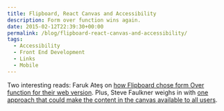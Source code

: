 ```yaml
---
title: Flipboard, React Canvas and Accessibility
description: Form over function wins again.
date: 2015-02-12T22:39:30+00:00
permalink: /blog/flipboard-react-canvas-and-accessibility/
tags:
  - Accessibility
  - Front End Development
  - Links
  - Mobile
---
```


Two interesting reads: Faruk Ateş on [how Flipboard chose form Over function for their web version](http://farukat.es/journal/2015/02/708-how-flipboard-chose-form-over-function-their-web-version). Plus, Steve Faulkner weighs in with [one approach that could make the content in the canvas available to all users](http://www.paciellogroup.com/blog/2015/02/flipboard-react-canvas-accessibility/).
